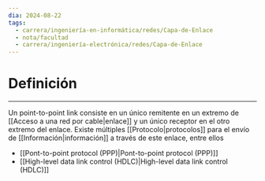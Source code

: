 ```yaml
---
dia: 2024-08-22
tags:
  - carrera/ingeniería-en-informática/redes/Capa-de-Enlace
  - nota/facultad
  - carrera/ingeniería-electrónica/redes/Capa-de-Enlace
---
```

# Definición
---
Un point-to-point link consiste en un único remitente en un extremo de [[Acceso a una red por cable|enlace]] y un único receptor en el otro extremo del enlace. Existe múltiples [[Protocolo|protocolos]] para el envío de [[Información|información]] a través de este enlace, entre ellos 
* [[Pont-to-point protocol (PPP)|Pont-to-point protocol (PPP)]]
* [[High-level data link control (HDLC)|High-level data link control (HDLC)]]